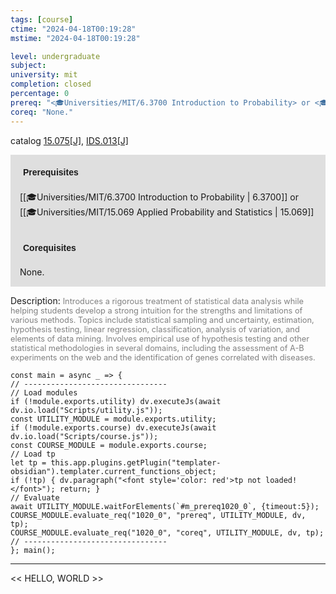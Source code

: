 ```yaml
---
tags: [course]
ctime: "2024-04-18T00:19:28"
mstime: "2024-04-18T00:19:28"

level: undergraduate
subject: 
university: mit
completion: closed
percentage: 0
prereq: "<🎓Universities/MIT/6.3700 Introduction to Probability> or <🎓Universities/MIT/15.069 Applied Probability and Statistics>"
coreq: "None."
---
```


catalog [15.075[J]](http://student.mit.edu/catalog/m15a.html#15.075), [IDS.013[J]](http://student.mit.edu/catalog/mIDSa.html#IDS.013)

<span style="display: block; padding: 15px; background-color: rgb(100, 100, 100, 0.2);"><font id="m_prereq1020_0" style="display: block; font-family: Arial, sans-serif; font-weight: bold; padding: 5px">Prerequisites</font><br><span id="prereq1020_0">[[🎓Universities/MIT/6.3700 Introduction to Probability | 6.3700]] or [[🎓Universities/MIT/15.069 Applied Probability and Statistics | 15.069]]</span></span>
<span style="display: block; padding: 15px; background-color: rgb(100, 100, 100, 0.2);"><font id="m_coreq1020_0" style="display: block; font-family: Arial, sans-serif; font-weight: bold; padding: 5px">Corequisites</font><br><span id="coreq1020_0">None.</span></span>

<font style="">Description:</font>
<font style="color: grey; font-size: 0.8rem;">Introduces a rigorous treatment of statistical data analysis while helping students develop a strong intuition for the strengths and limitations of various methods. Topics include statistical sampling and uncertainty, estimation, hypothesis testing, linear regression, classification, analysis of variation, and elements of data mining. Involves empirical use of hypothesis testing and other statistical methodologies in several domains, including the assessment of A-B experiments on the web and the identification of genes correlated with diseases.</font>

```dataviewjs
const main = async _ => {
// --------------------------------
// Load modules
if (!module.exports.utility) dv.executeJs(await dv.io.load("Scripts/utility.js"));
const UTILITY_MODULE = module.exports.utility;
if (!module.exports.course) dv.executeJs(await dv.io.load("Scripts/course.js"));
const COURSE_MODULE = module.exports.course;
// Load tp
let tp = this.app.plugins.getPlugin("templater-obsidian").templater.current_functions_object;
if (!tp) { dv.paragraph("<font style='color: red'>tp not loaded!</font>"); return; }
// Evaluate
await UTILITY_MODULE.waitForElements(`#m_prereq1020_0`, {timeout:5});
COURSE_MODULE.evaluate_req("1020_0", "prereq", UTILITY_MODULE, dv, tp);
COURSE_MODULE.evaluate_req("1020_0", "coreq", UTILITY_MODULE, dv, tp);
// --------------------------------
}; main();
```

---

<< HELLO, WORLD >>
